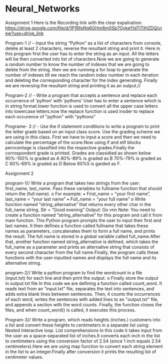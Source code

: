 # Neural_Networks
Assignment 1 
Here is the Recording link with the clear expalnation: https://drive.google.com/file/d/1P16fpNg6GHm6m0Sb7OykeYIdTlTlHZDQ/view?usp=drive_link

Program-1 // – Input the string “Python” as a list of characters from console, delete at least 2 characters, reverse the resultant string and print it.
Here in this program first the user has to enter the string as an input. All the letters will be then converted into list of characters.Now we are going to generate a random number to know the number of indexes that we are going to delete from the string. then we are runinmg a for loop to generate the number of indexes till we reach the random index number in each iteration and deleting the corresponding character for the index generating. Finally we are reversing the resultant string and printing it as an output.//  

Program-2 // - Write a program that accepts a sentence and replace each occurrence of ‘python’ with ‘pythons’ User has to enter a sentence which is in string format.lower function is used to convert all the upper case letters into lowercase letters.now the replace function is used inoder to replace each occurence of "python" with "pythons" 

Programe- 3 // - Use the if statement conditions to write a program to print the letter grade based on an input class score. Use the grading scheme we are using in this class. 
First we have to input a score and then we need to calculate the percentage of the score.Now using if and elif blocks perncentage is classified into the respective grades.Finally the corrospondent grade is printed. Grades are classidied as shown below 90%-100% is graded as A 80%-89% is graded as B 70%-79% is graded as C 60%-69% is graded as D Below 60%5 is garded as F.




Assignment 2

program-1// Write a program that takes two strings from the user: first_name, last_name. Pass these variables to fullname function that should return the (full name). o For example: ▪ First_name = “your first name”, last_name = “your last name” ▪ Full_name = “your full name” o Write function named “string_alternative” that returns every other char in the full_name string. Str = “Good evening” Output: Go vnn Note: You need to create a function named “string_alternative” for this program and call it from main function.
This Python program prompts the user to input their first and last names. It then defines a function called fullname that takes these names as parameters, concatenates them to form a full name, and prints the result. The full name is stored in a global variable called full_name.After that, another function named string_alternative is defined, which takes the full_name as a parameter and prints an alternative string that consists of every second character from the full name.Finally, the program calls these functions with the user-inputted names and displays the full name and its alternative string.

program-2// Write a python program to find the wordcount in a file (input.txt) for each line and then print the output. o Finally store the output in output.txt file
In this code we are defining a function called count_word. It reads text from an "input.txt" file, separates the text into sentences, and adds extra blank lines between sentences. Then, it counts the occurrences of each word, writes the sentences with added lines to an "output.txt" file, and appends a section with the word counts. Finally, the function closes the files, and when count_word() is called, it executes this process.

Program-3// Write a program, which reads heights (inches.) customers into a list and convert these heights to centimeters in a separate list using:
Nested Interactive loop.
List comprehensions 
In this code it takes input from the user as a space-separated list of inches.It converts each inch in the list to centimeters using the conversion factor of 2.54 (since 1 inch equals 2.54 centimeters).Here we are using map  function to convert each string element in the list to an integer.Finally after conversion it prints the resulting list of centimeter values.
